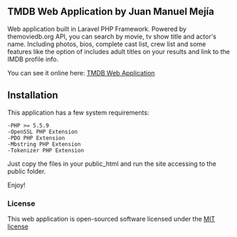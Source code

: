 ## TMDB Web Application by Juan Manuel Mejía

Web application built in Laravel PHP Framework.
Powered by <a ref="https://www.themoviedb.org/">themoviedb.org</a> API, you can search by movie, tv show title and actor's name. 
Including photos, bios, complete cast list, crew list and some features like the option of includes adult titles on your results and link to the IMDB profile info.

You can see it online here: <a href="http://blaucastmedia.com/tmdbjm/public/" target="_blank">TMDB Web Application</a>

## Installation

This application has a few system requirements:

    -PHP >= 5.5.9
    -OpenSSL PHP Extension
    -PDO PHP Extension
    -Mbstring PHP Extension
    -Tokenizer PHP Extension

Just copy the files in your public_html and run the site accessing to the public folder.

Enjoy!

### License

This web application is open-sourced software licensed under the [MIT license](http://opensource.org/licenses/MIT)
